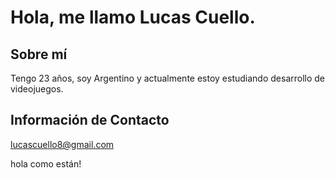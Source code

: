 # Hola, me llamo Lucas Cuello.

## Sobre mí

Tengo 23 años, soy Argentino y actualmente estoy estudiando desarrollo de videojuegos.

## Información de Contacto

lucascuello8@gmail.com

hola como están!